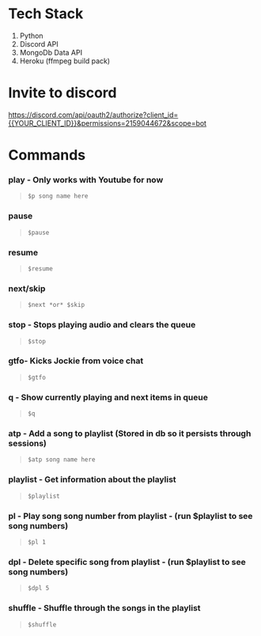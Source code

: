 # Tech Stack
1. Python 
2. Discord API
3. MongoDb Data API
4. Heroku (ffmpeg build pack)

# Invite to discord
https://discord.com/api/oauth2/authorize?client_id={{YOUR_CLIENT_ID}}&permissions=2159044672&scope=bot

# Commands
### play - Only works with Youtube for now 
> `$p song name here`

### pause 
> `$pause`

### resume 
> `$resume`

### next/skip
> `$next *or* $skip`

### stop - Stops playing audio and clears the queue
> `$stop`

### gtfo- Kicks Jockie from voice chat
> `$gtfo`

### q - Show currently playing and next items in queue
> `$q`

### atp - Add a song to playlist (Stored in db so it persists through sessions)
> `$atp song name here`

### playlist - Get information about the playlist
> `$playlist`

### pl - Play song song number from playlist - (run $playlist to see song numbers)
> `$pl 1`

### dpl - Delete specific song from playlist - (run $playlist to see song numbers)
> `$dpl 5`

### shuffle - Shuffle through the songs in the playlist
> `$shuffle`



